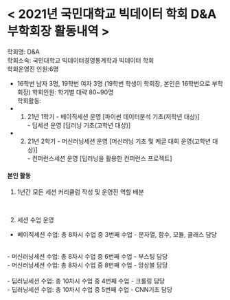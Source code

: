 # < 2021년 국민대학교 빅데이터 학회 D&A 부학회장 활동내역 >

학회명: D&A<br>
학회소속: 국민대학교 빅데이터경영통계학과 빅데이터 학회<br>
학회운영진 인원:6명<br>
 - 16학번 남자 3명, 19학번 여자 3명 (19학번 학생이 학회장, 본인은 16학번으로 부학회장)
학회인원: 학기별 대략 80~90명<br>
학회활동:<br>
 - 1. 21년 1학기 - 베이직세션 운영 [파이썬 데이터분석 기초(저학년 대상)]  
                 - 딥세션 운영 [딥러닝 기초(고학년 대상)]
 - 2. 21년 2학기 - 머신러닝세션 운영 [머신러닝 기초 및 케글 대회 운영(고학년 대상)]  
                 - 컨퍼런스세션 운영 [딥러닝을 활용한 컨퍼런스 프로젝트]


#### 본인 활동
1. 1년간 모든 세션 커리큘럼 작성 및 운영진 역할 배분
<br>

2. 세션 수업 운영
 - 베이직세션 수업: 총 8차시 수업 중 3번째 수업 - 문자열, 함수, 모듈, 클래스 담당<br>
<br>
 - 머신러닝세션 수업: 총 8차시 수업 중 6번째 수업 - 부스팅 담당<br>
 - 머신러닝세션 수업: 총 8차시 수업 중 8번째 수업 - 앙상블 담당<br>
<br>
 - 딥러닝세션 수업: 총 10차시 수업 중 4번째 수업 - 크롤링 담당<br>
 - 딥러닝세션 수업: 총 10차시 수업 중 5번째 수업 - CNN기초 담당<br>





